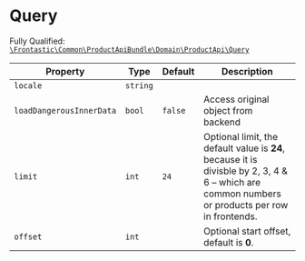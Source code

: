 #  Query

Fully Qualified: [`\Frontastic\Common\ProductApiBundle\Domain\ProductApi\Query`](../../../../../src/php/ProductApiBundle/Domain/ProductApi/Query.php)

Property|Type|Default|Description
--------|----|-------|-----------
`locale`|`string`||
`loadDangerousInnerData`|`bool`|`false`|Access original object from backend
`limit`|`int`|`24`|Optional limit, the default value is <b>24</b>, because it is divisble by 2, 3, 4 & 6 – which are common numbers or products per row in frontends.
`offset`|`int`||Optional start offset, default is <b>0</b>.

